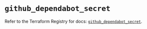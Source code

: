 # `github_dependabot_secret`

Refer to the Terraform Registry for docs: [`github_dependabot_secret`](https://registry.terraform.io/providers/integrations/github/6.2.1/docs/resources/dependabot_secret).
